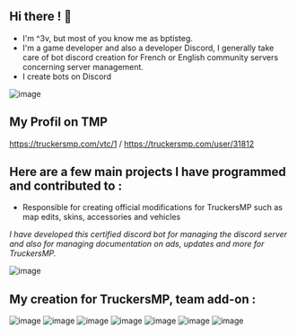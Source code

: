 
 ## Hi there ! 👋



-  I'm ^3v, but most of you know me as bptisteg.
-  I'm a game developer and also a developer Discord, I generally take care of bot discord creation for French or English community servers concerning server management.
-  I create bots on Discord

![image](https://github.com/3v-exe/3v-exe/assets/123122023/11832e93-36bf-4a36-a01f-1f3b1d552f75)


## __My Profil on TMP__

https://truckersmp.com/vtc/1 / 
https://truckersmp.com/user/31812

## __Here are a few main projects I have programmed and contributed to :__

- Responsible for creating official modifications for TruckersMP such as map edits, skins, accessories and vehicles

*I have developed this certified discord bot for managing the discord server and also for managing documentation on ads, updates and more for TruckersMP.*

![image](https://github.com/3v-exe/3v-exe/assets/123122023/7da11d2f-fd34-42f6-81e8-78b8e52c21df)



## __My creation for TruckersMP, team add-on :__
![image](https://github.com/3v-exe/3v-exe/assets/123122023/8ba2559b-71c7-4622-877f-9199beaf50ee)
![image](https://github.com/3v-exe/3v-exe/assets/123122023/78da3b74-c58b-4b8d-aa71-199baa066b6a)
![image](https://github.com/3v-exe/3v-exe/assets/123122023/2277a025-4282-4620-8f59-04db72f2e84e)
![image](https://github.com/3v-exe/3v-exe/assets/123122023/410bff3c-9e56-40c9-9471-2ceba1d31210)
![image](https://github.com/3v-exe/3v-exe/assets/123122023/06fc0c95-c41d-4f3b-8281-f4a67798996c)
![image](https://github.com/3v-exe/3v-exe/assets/123122023/2c222c1c-eab7-45be-bc3a-1022bb262679)
![image](https://github.com/3v-exe/3v-exe/assets/123122023/dd2cf09f-121d-4a6f-abae-39c70800876e)
